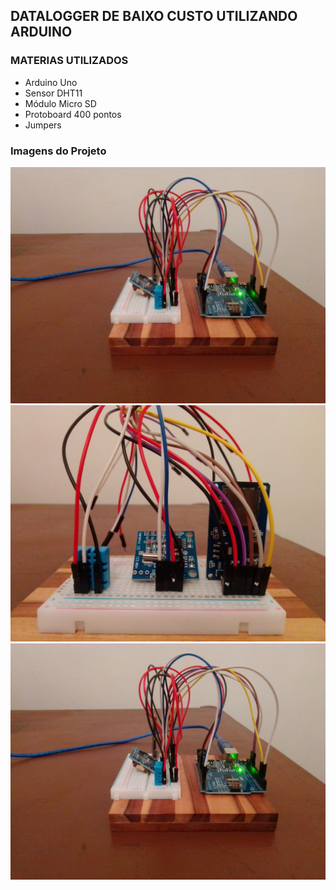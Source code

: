 ## DATALOGGER DE BAIXO CUSTO UTILIZANDO ARDUINO

### MATERIAS UTILIZADOS

+ Arduino Uno 
+ Sensor DHT11
+ Módulo Micro SD
+ Protoboard 400 pontos
+ Jumpers


### Imagens do Projeto

<img>![Arduino](IMG_20210711_153519.jpg)</img>
<img>![Arduino](IMG_20210711_165410.jpg)</img>
<img>![Arduino](IMG_20210711_153519.jpg)</img>

